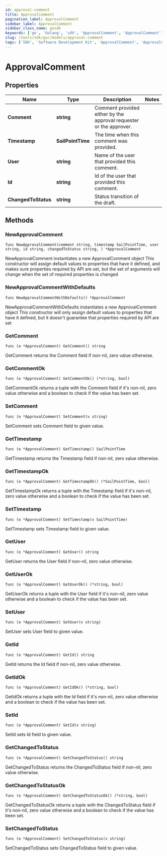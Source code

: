 ```yaml
---
id: approval-comment
title: ApprovalComment
pagination_label: ApprovalComment
sidebar_label: ApprovalComment
sidebar_class_name: gosdk
keywords: ['go', 'Golang', 'sdk', 'ApprovalComment', 'ApprovalComment'] 
slug: /tools/sdk/go//models/approval-comment
tags: ['SDK', 'Software Development Kit', 'ApprovalComment', 'ApprovalComment']
---
```


# ApprovalComment

## Properties

Name | Type | Description | Notes
------------ | ------------- | ------------- | -------------
**Comment** | **string** | Comment provided either by the approval requester or the approver. | 
**Timestamp** | **SailPointTime** | The time when this comment was provided. | 
**User** | **string** | Name of the user that provided this comment. | 
**Id** | **string** | Id of the user that provided this comment. | 
**ChangedToStatus** | **string** | Status transition of the draft. | 

## Methods

### NewApprovalComment

`func NewApprovalComment(comment string, timestamp SailPointTime, user string, id string, changedToStatus string, ) *ApprovalComment`

NewApprovalComment instantiates a new ApprovalComment object
This constructor will assign default values to properties that have it defined,
and makes sure properties required by API are set, but the set of arguments
will change when the set of required properties is changed

### NewApprovalCommentWithDefaults

`func NewApprovalCommentWithDefaults() *ApprovalComment`

NewApprovalCommentWithDefaults instantiates a new ApprovalComment object
This constructor will only assign default values to properties that have it defined,
but it doesn't guarantee that properties required by API are set

### GetComment

`func (o *ApprovalComment) GetComment() string`

GetComment returns the Comment field if non-nil, zero value otherwise.

### GetCommentOk

`func (o *ApprovalComment) GetCommentOk() (*string, bool)`

GetCommentOk returns a tuple with the Comment field if it's non-nil, zero value otherwise
and a boolean to check if the value has been set.

### SetComment

`func (o *ApprovalComment) SetComment(v string)`

SetComment sets Comment field to given value.


### GetTimestamp

`func (o *ApprovalComment) GetTimestamp() SailPointTime`

GetTimestamp returns the Timestamp field if non-nil, zero value otherwise.

### GetTimestampOk

`func (o *ApprovalComment) GetTimestampOk() (*SailPointTime, bool)`

GetTimestampOk returns a tuple with the Timestamp field if it's non-nil, zero value otherwise
and a boolean to check if the value has been set.

### SetTimestamp

`func (o *ApprovalComment) SetTimestamp(v SailPointTime)`

SetTimestamp sets Timestamp field to given value.


### GetUser

`func (o *ApprovalComment) GetUser() string`

GetUser returns the User field if non-nil, zero value otherwise.

### GetUserOk

`func (o *ApprovalComment) GetUserOk() (*string, bool)`

GetUserOk returns a tuple with the User field if it's non-nil, zero value otherwise
and a boolean to check if the value has been set.

### SetUser

`func (o *ApprovalComment) SetUser(v string)`

SetUser sets User field to given value.


### GetId

`func (o *ApprovalComment) GetId() string`

GetId returns the Id field if non-nil, zero value otherwise.

### GetIdOk

`func (o *ApprovalComment) GetIdOk() (*string, bool)`

GetIdOk returns a tuple with the Id field if it's non-nil, zero value otherwise
and a boolean to check if the value has been set.

### SetId

`func (o *ApprovalComment) SetId(v string)`

SetId sets Id field to given value.


### GetChangedToStatus

`func (o *ApprovalComment) GetChangedToStatus() string`

GetChangedToStatus returns the ChangedToStatus field if non-nil, zero value otherwise.

### GetChangedToStatusOk

`func (o *ApprovalComment) GetChangedToStatusOk() (*string, bool)`

GetChangedToStatusOk returns a tuple with the ChangedToStatus field if it's non-nil, zero value otherwise
and a boolean to check if the value has been set.

### SetChangedToStatus

`func (o *ApprovalComment) SetChangedToStatus(v string)`

SetChangedToStatus sets ChangedToStatus field to given value.



